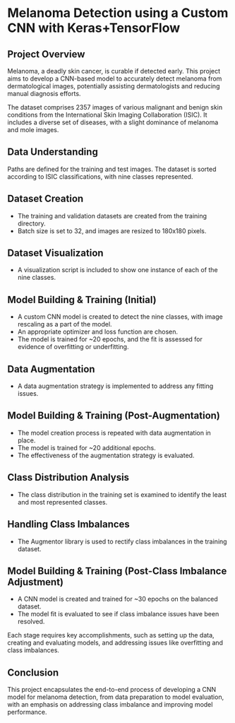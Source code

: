 
# Melanoma Detection using a Custom CNN with Keras+TensorFlow

## Project Overview

Melanoma, a deadly skin cancer, is curable if detected early. This project aims to develop a CNN-based model to accurately detect melanoma from dermatological images, potentially assisting dermatologists and reducing manual diagnosis efforts.

The dataset comprises 2357 images of various malignant and benign skin conditions from the International Skin Imaging Collaboration (ISIC). It includes a diverse set of diseases, with a slight dominance of melanoma and mole images.

## Data Understanding

Paths are defined for the training and test images. The dataset is sorted according to ISIC classifications, with nine classes represented.

## Dataset Creation

- The training and validation datasets are created from the training directory.
- Batch size is set to 32, and images are resized to 180x180 pixels.

## Dataset Visualization

- A visualization script is included to show one instance of each of the nine classes.

## Model Building & Training (Initial)

- A custom CNN model is created to detect the nine classes, with image rescaling as a part of the model.
- An appropriate optimizer and loss function are chosen.
- The model is trained for ~20 epochs, and the fit is assessed for evidence of overfitting or underfitting.

## Data Augmentation

- A data augmentation strategy is implemented to address any fitting issues.

## Model Building & Training (Post-Augmentation)

- The model creation process is repeated with data augmentation in place.
- The model is trained for ~20 additional epochs.
- The effectiveness of the augmentation strategy is evaluated.

## Class Distribution Analysis

- The class distribution in the training set is examined to identify the least and most represented classes.

## Handling Class Imbalances

- The Augmentor library is used to rectify class imbalances in the training dataset.

## Model Building & Training (Post-Class Imbalance Adjustment)

- A CNN model is created and trained for ~30 epochs on the balanced dataset.
- The model fit is evaluated to see if class imbalance issues have been resolved.

Each stage requires key accomplishments, such as setting up the data, creating and evaluating models, and addressing issues like overfitting and class imbalances.

## Conclusion

This project encapsulates the end-to-end process of developing a CNN model for melanoma detection, from data preparation to model evaluation, with an emphasis on addressing class imbalance and improving model performance.

